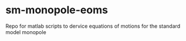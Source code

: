 # sm-monopole-eoms

Repo for matlab scripts to dervice equations of motions for the standard model monopole
